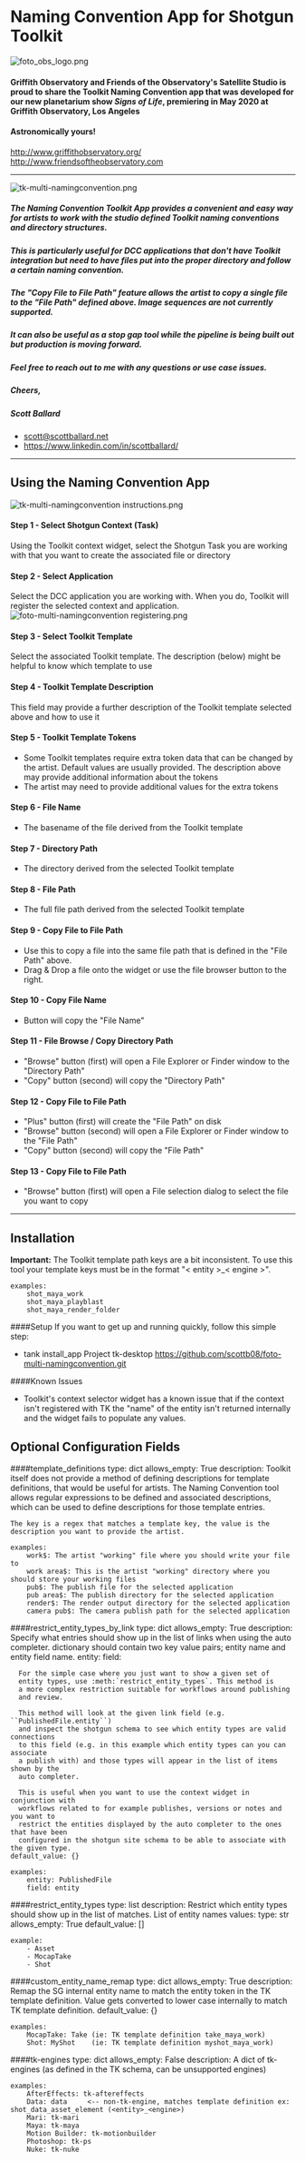 # Naming Convention App for Shotgun Toolkit
![foto_obs_logo.png](./screenshots/foto_obs_logo.png)
#### Griffith Observatory and Friends of the Observatory's Satellite Studio is proud to share the Toolkit Naming Convention app that was developed for our new planetarium show _Signs of Life_, premiering in May 2020 at Griffith Observatory, Los Angeles
#### Astronomically yours!
http://www.griffithobservatory.org/
<br>http://www.friendsoftheobservatory.com
***
![tk-multi-namingconvention.png](./screenshots/foto-multi-namingconvention.png)

##### The Naming Convention Toolkit App provides a convenient and easy way for artists to work with the studio defined Toolkit naming conventions and directory structures.
##### This is particularly useful for DCC applications that don't have Toolkit integration but need to have files put into the proper directory and follow a certain naming convention.
##### The "Copy File to File Path" feature allows the artist to copy a single file to the "File Path" defined above. Image sequences are not currently supported.
##### It can also be useful as a stop gap tool while the pipeline is being built out but production is moving forward.

##### Feel free to reach out to me with any questions or use case issues.

##### Cheers,
##### Scott Ballard
* scott@scottballard.net
* https://www.linkedin.com/in/scottballard/
***
## Using the Naming Convention App

![tk-multi-namingconvention instructions.png](./screenshots/foto-multi-namingconvention-instructions.png)

#### Step 1 - Select Shotgun Context (Task)
Using the Toolkit context widget, select the Shotgun Task you are working with that you want to create the associated file or directory
#### Step 2 - Select Application
Select the DCC application you are working with. When you do, Toolkit will register the selected context and application.
![foto-multi-namingconvention registering.png](./screenshots/foto-multi-namingconvention-registering.png)
#### Step 3 - Select Toolkit Template
Select the associated Toolkit template. The description (below) might be helpful to know which template to use
#### Step 4 - Toolkit Template Description
This field may provide a further description of the Toolkit template selected above and how to use it
#### Step 5 - Toolkit Template Tokens
* Some Toolkit templates require extra token data that can be changed by the artist. Default values are usually provided.
The description above may provide additional information about the tokens
* The artist may need to provide additional values for the extra tokens
#### Step 6 - File Name
* The basename of the file derived from the Toolkit template
#### Step 7 - Directory Path
* The directory derived from the selected Toolkit template
#### Step 8 - File Path
* The full file path derived from the selected Toolkit template
#### Step 9 - Copy File to File Path
* Use this to copy a file into the same file path that is defined in the "File Path" above.
* Drag & Drop a file onto the widget or use the file browser button to the right.
#### Step 10 - Copy File Name
* Button will copy the "File Name"
#### Step 11 - File Browse / Copy Directory Path
* "Browse" button (first) will open a File Explorer or Finder window to the "Directory Path"
* "Copy" button (second) will copy the "Directory Path"
#### Step 12 - Copy File to File Path
* "Plus" button (first) will create the "File Path" on disk 
* "Browse" button (second) will open a File Explorer or Finder window to the "File Path"
* "Copy" button (second) will copy the "File Path"
#### Step 13 - Copy File to File Path
* "Browse" button (first) will open a File selection dialog to select the file you want to copy

***
## Installation
**Important:** The Toolkit template path keys are a bit inconsistent. To use this tool your template keys must be in the 
    format "< entity >_< engine >".
    
    examples:
        shot_maya_work
        shot_maya_playblast
        shot_maya_render_folder

####Setup
If you want to get up and running quickly, follow this simple step:
* tank install_app Project tk-desktop https://github.com/scottb08/foto-multi-namingconvention.git

####Known Issues
* Toolkit's context selector widget has a known issue that if the context isn't registered with TK
  the "name" of the entity isn't returned internally and the widget fails to populate any values.

## Optional Configuration Fields

####template_definitions
    type: dict
    allows_empty: True
    description: Toolkit itself does not provide a method of defining descriptions for template definitions, that would be useful for artists. 
    The Naming Convention tool allows regular expressions to be defined and associated descriptions, 
    which can be used to define descriptions for those template entries. 
    
    The key is a regex that matches a template key, the value is the description you want to provide the artist.
    
    examples:
        work$: The artist "working" file where you should write your file to
        work area$: This is the artist "working" directory where you should store your working files
        pub$: The publish file for the selected application
        pub area$: The publish directory for the selected application
        render$: The render output directory for the selected application
        camera pub$: The camera publish path for the selected application
    
####restrict_entity_types_by_link
    type: dict
    allows_empty: True
    description: Specify what entries should show up in the list of links when using the auto completer.
      dictionary should contain two key value pairs; entity name and entity field name.
          entity: <PublishedFile>
          field: <entity>

      For the simple case where you just want to show a given set of
      entity types, use :meth:`restrict_entity_types`. This method is
      a more complex restriction suitable for workflows around publishing
      and review.

      This method will look at the given link field (e.g. ``PublishedFile.entity``)
      and inspect the shotgun schema to see which entity types are valid connections
      to this field (e.g. in this example which entity types can you can associate
      a publish with) and those types will appear in the list of items shown by the
      auto completer.

      This is useful when you want to use the context widget in conjunction with
      workflows related to for example publishes, versions or notes and you want to
      restrict the entities displayed by the auto completer to the ones that have been
      configured in the shotgun site schema to be able to associate with the given type.
    default_value: {}
    
    examples:
        entity: PublishedFile
        field: entity

####restrict_entity_types
    type: list
    description: Restrict which entity types should show up in the list of matches. List of entity names
    values:
      type: str
    allows_empty: True
    default_value: []
    
    example:
        - Asset
        - MocapTake
        - Shot

####custom_entity_name_remap
    type: dict
    allows_empty: True
    description: Remap the SG internal entity name to match the entity token in the TK template definition.
        Value gets converted to lower case internally to match TK template definition.
    default_value: {}
    
    examples:
        MocapTake: Take (ie: TK template definition take_maya_work)
        Shot: MyShot    (ie: TK template definition myshot_maya_work)

####tk-engines
    type: dict
    allows_empty: False
    description: A dict of tk-engines (as defined in the TK schema, can be unsupported engines)
    
    examples:
        AfterEffects: tk-aftereffects
        Data: data     <-- non-tk-engine, matches template definition ex: shot_data_asset_element (<entity>_<engine>) 
        Mari: tk-mari
        Maya: tk-maya
        Motion Builder: tk-motionbuilder
        Photoshop: tk-ps
        Nuke: tk-nuke
